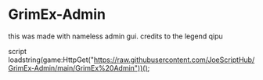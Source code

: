 # GrimEx-Admin
this was made with nameless admin gui.
credits to the legend qipu

script
loadstring(game:HttpGet("https://raw.githubusercontent.com/JoeScriptHub/GrimEx-Admin/main/GrimEx%20Admin"))();
